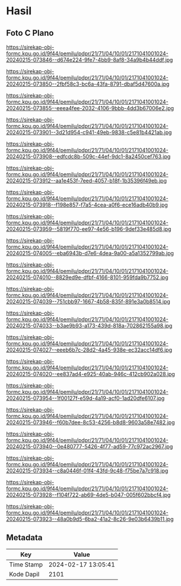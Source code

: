 # Hasil

## Foto C Plano

https://sirekap-obj-formc.kpu.go.id/9f44/pemilu/pdpr/21/71/04/10/01/2171041001024-20240215-073846--d674e224-9fe7-4bb9-8af8-34a9b4b44ddf.jpg

https://sirekap-obj-formc.kpu.go.id/9f44/pemilu/pdpr/21/71/04/10/01/2171041001024-20240215-073850--2fbf58c3-bc6a-43fa-8791-dbaf5d47600a.jpg

https://sirekap-obj-formc.kpu.go.id/9f44/pemilu/pdpr/21/71/04/10/01/2171041001024-20240215-073855--eeea4fee-2032-4106-9bbb-4dd3b67006e2.jpg

https://sirekap-obj-formc.kpu.go.id/9f44/pemilu/pdpr/21/71/04/10/01/2171041001024-20240215-073901--3d21d954-c941-49eb-9838-c5e81b4421ab.jpg

https://sirekap-obj-formc.kpu.go.id/9f44/pemilu/pdpr/21/71/04/10/01/2171041001024-20240215-073908--edfcdc8b-509c-44ef-9dc1-8a2450cef763.jpg

https://sirekap-obj-formc.kpu.go.id/9f44/pemilu/pdpr/21/71/04/10/01/2171041001024-20240215-073912--aa1e453f-7eed-4057-b18f-1b35396f49eb.jpg

https://sirekap-obj-formc.kpu.go.id/9f44/pemilu/pdpr/21/71/04/10/01/2171041001024-20240215-073918--f198e857-f7a5-4cea-a0f6-ece16adb40b9.jpg

https://sirekap-obj-formc.kpu.go.id/9f44/pemilu/pdpr/21/71/04/10/01/2171041001024-20240215-073959--5819f770-ee97-4e56-b196-9def33e485d8.jpg

https://sirekap-obj-formc.kpu.go.id/9f44/pemilu/pdpr/21/71/04/10/01/2171041001024-20240215-074005--eba6943b-d7e6-4dea-9a00-a5a1352799ab.jpg

https://sirekap-obj-formc.kpu.go.id/9f44/pemilu/pdpr/21/71/04/10/01/2171041001024-20240215-074010--8829ed9e-dfbf-4166-8101-959fda9b7752.jpg

https://sirekap-obj-formc.kpu.go.id/9f44/pemilu/pdpr/21/71/04/10/01/2171041001024-20240215-074039--751cbb97-1667-4b58-835f-891e3a0b8514.jpg

https://sirekap-obj-formc.kpu.go.id/9f44/pemilu/pdpr/21/71/04/10/01/2171041001024-20240215-074033--b3ae9b93-a173-439d-818a-702862155a98.jpg

https://sirekap-obj-formc.kpu.go.id/9f44/pemilu/pdpr/21/71/04/10/01/2171041001024-20240215-074027--eeeb6b7c-28d2-4a45-938e-ec32acc14df6.jpg

https://sirekap-obj-formc.kpu.go.id/9f44/pemilu/pdpr/21/71/04/10/01/2171041001024-20240215-074020--ee837ad4-e925-40ab-946c-412cb902a028.jpg

https://sirekap-obj-formc.kpu.go.id/9f44/pemilu/pdpr/21/71/04/10/01/2171041001024-20240215-073954--1f00127f-e59d-4a19-acf0-1ad20dfe6107.jpg

https://sirekap-obj-formc.kpu.go.id/9f44/pemilu/pdpr/21/71/04/10/01/2171041001024-20240215-073946--f60b7dee-8c53-4256-b8d8-9603a58e7482.jpg

https://sirekap-obj-formc.kpu.go.id/9f44/pemilu/pdpr/21/71/04/10/01/2171041001024-20240215-073940--0e480777-5426-4f77-ad59-77c972ac2967.jpg

https://sirekap-obj-formc.kpu.go.id/9f44/pemilu/pdpr/21/71/04/10/01/2171041001024-20240215-073934--c8a0446f-01f4-43fd-9c48-f75be7a7c918.jpg

https://sirekap-obj-formc.kpu.go.id/9f44/pemilu/pdpr/21/71/04/10/01/2171041001024-20240215-073928--f104f722-ab69-4de5-b047-005f602bbcf4.jpg

https://sirekap-obj-formc.kpu.go.id/9f44/pemilu/pdpr/21/71/04/10/01/2171041001024-20240215-073923--48a0b9d5-6ba2-41a2-8c26-9e03b6439b11.jpg


## Metadata

| Key        | Value               |
| ---------- | ------------------- |
| Time Stamp | 2024-02-17 13:05:41 |
| Kode Dapil | 2101                |



